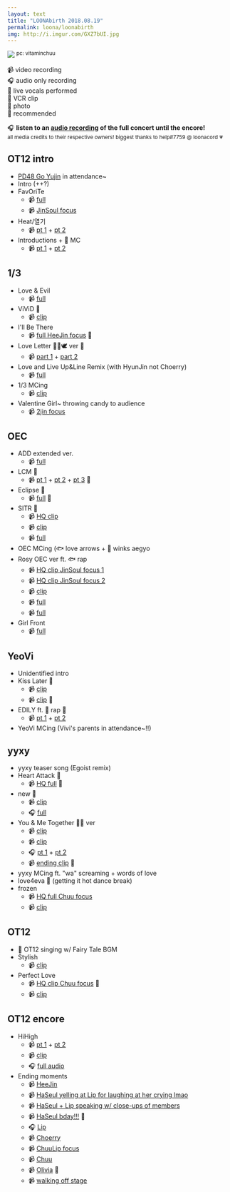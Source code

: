```yaml
---
layout: text
title: "LOONAbirth 2018.08.19"
permalink: loona/loonabirth
img: http://i.imgur.com/GXZ7bUI.jpg
---
```


![](https://i.imgur.com/GXZ7bUI.jpg)
<sup>pc: vitaminchuu</sup>

📹 video recording<br>
🎧 audio only recording<br>
🎤 live vocals performed<br>
📼 VCR clip<br>
📸 photo<br>
👀 recommended

🎧 <strong>listen to an [audio recording](https://mega.nz/#!7CRnga7S!q-OSkygu1VwKdJuMqg0EOCv7t9bQUJrsat_NcRkut4E) of the full concert until the encore!</strong><br><sup>all media credits to their respective owners! biggest thanks to help#7759 @ loonacord 💗</sup>

## OT12 intro
* [PD48 Go Yujin](https://streamable.com/qvi98) in attendance~
* Intro (++?)
* FavOriTe
  * 📹 [full](https://www.youtube.com/watch?v=tMbSuIKITyQ)
  * 📹 [JinSoul focus](https://streamable.com/rbv02)
* Heat/열기
  * 📹 [pt 1](https://streamable.com/szxz4) + [pt 2](https://streamable.com/6sndg)
* Introductions + 🐸 MC
  * 📹 [pt 1](https://streamable.com/htyun) + [pt 2](https://streamable.com/xr9qg)


## 1/3

* Love & Evil
  * 📹 [full](https://streamable.com/sxcle)
* ViViD 🎤
  * 📹 [clip](https://streamable.com/2s8yn)
* I'll Be There
  * 📹 [full HeeJin focus](https://www.youtube.com/watch?v=pHlNu2MpFSA&feature=youtu.be) 👀
* Love Letter 🐰🐱🕊 ver 🎤
  * 📹 [part 1](https://streamable.com/50yby) + [part 2](https://streamable.com/c3uy4)
* Love and Live Up&Line Remix (with HyunJin not Choerry)
  * 📹 [full](https://streamable.com/jgs2a)
* 1/3 MCing
  * 📹 [clip](https://streamable.com/71k6i)
* Valentine Girl~ throwing candy to audience
  * 📹 [2jin focus](https://streamable.com/749nx)

## OEC

* ADD extended ver.
  * 📹 [full](https://streamable.com/j6j26)
* LCM 🎤
  * 📹 [pt 1](https://streamable.com/didrr) + [pt 2](https://streamable.com/ciyyi) + [pt 3](https://streamable.com/p1k6m) 👀
* Eclipse 🎤
  * 📹 [full](https://streamable.com/w2r58) 👀
* SITR 🎤
  * 📹 [HQ clip](https://streamable.com/f6riy)
  * 📹 [clip](https://streamable.com/j4q9u)
  * 📹 [full](https://streamable.com/okynn)
* OEC MCing (🐟 love arrows + 🦇 winks aegyo
* Rosy OEC ver ft. 🐟 rap
  * 📹 [HQ clip JinSoul focus 1](https://streamable.com/6hc42)
  * 📹 [HQ clip JinSoul focus 2](https://streamable.com/110s3)
  * 📹 [clip](https://streamable.com/8dst7)
  * 📹 [full](https://streamable.com/thvsk)
  * 📹 [full](https://streamable.com/jip1u)
* Girl Front
  * 📹 [full](https://streamable.com/rg5sz)

## YeoVi

* Unidentified intro
* Kiss Later 🎤
  * 📹 [clip](https://streamable.com/5z7no)
  * 📹 [clip](https://streamable.com/7q9qj) 👀
* EDILY ft. 🐸 rap 🎤
  * 📹 [pt 1](https://streamable.com/nawu0) + [pt 2](https://streamable.com/hvrha)
* YeoVi MCing (Vivi's parents in attendance~!!)


## yyxy

* yyxy teaser song (Egoist remix)
* Heart Attack 🎤
  * 📹 [HQ full](https://streamable.com/4pkwu) 👀
* new 🎤
  * 📹 [clip](https://streamable.com/sn9mo)
  * 🎧 [full](https://streamable.com/lowvu)
* You & Me Together 🦋🐺 ver
  * 📹 [clip](https://streamable.com/s4tp1)
  * 📹 [clip](https://streamable.com/u45e8)
  * 🎧 [pt 1](https://streamable.com/4pcwu) + [pt 2](https://streamable.com/chr56)
  * 📹 [ending clip](https://streamable.com/q0cd5) 👀
* yyxy MCing ft. "wa" screaming + words of love
* love4eva 🎤 (getting it hot dance break)
* frozen
  * 📹 [HQ full Chuu focus](https://www.youtube.com/watch?v=5JDwoJgip_w&feature=youtu.be)
  * 📹 [clip](https://streamable.com/v64y5)

## OT12

* 📼 OT12 singing w/ Fairy Tale BGM
* Stylish
  * 📹 [clip](https://streamable.com/6emdj)
* Perfect Love
  * 📹 [HQ clip Chuu focus](https://streamable.com/8f0oa) 👀
  * 📹 [clip](https://streamable.com/rdosj)

## OT12 encore
* HiHigh
  * 📹 [pt 1](https://streamable.com/0xtvr) + [pt 2](https://streamable.com/xqrgq)
  * 📹 [clip](https://streamable.com/drhvo)
  * 🎧 [full audio](https://streamable.com/o2y1g)
* Ending moments
  * 📹 [HeeJin](https://streamable.com/0a6fq)
  * 📹 [HaSeul yelling at Lip for laughing at her crying lmao](https://streamable.com/fyr3w)
  * 📹 [HaSeul + Lip speaking w/ close-ups of members](https://streamable.com/w7b4d)
  * 📹 [HaSeul bday!!!](https://streamable.com/sjqjz) 👀
  * 🎧  [Lip](https://streamable.com/exaqd8)
  * 📹 [Choerry](https://streamable.com/0m68m)
  * 📹 [ChuuLip focus](https://streamable.com/yqn3y)
  * 📹 [Chuu](https://streamable.com/nimkp)
  * 📹 [Olivia](https://streamable.com/0s21k) 👀
  * 📹 [walking off stage](https://streamable.com/sttru)
